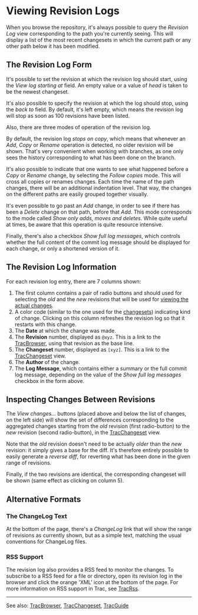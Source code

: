 # Viewing Revision Logs






When you browse the repository, it's always possible to query the 
*Revision Log* view corresponding to the path you're currently seeing.
This will display a list of the most recent changesets in which the 
current path or any other path below it has been modified.


## The Revision Log Form



It's possible to set the revision at which the revision log should
start, using the *View log starting at* field. An empty value
or a value of *head* is taken to be the newest changeset. 



It's also possible to specify the revision at which the log should
stop, using the *back to* field. By default, it's left empty, 
which means the revision log will stop as soon as 100 revisions have 
been listed.



Also, there are three modes of operation of the revision log.



By default, the revision log *stops on copy*, which means that 
whenever an *Add*, *Copy* or *Rename* operation is detected, 
no older revision will be shown. That's very convenient when working
with branches, as one only sees the history corresponding to what
has been done on the branch.



It's also possible to indicate that one wants to see what happened
before a *Copy* or *Rename* change, by selecting the 
*Follow copies* mode. This will cross all copies or renames changes.
Each time the name of the path changes, there will be an additional
indentation level. That way, the changes on the different paths
are easily grouped together visually.



It's even possible to go past an *Add* change, in order to see 
if there has been a *Delete* change on that path, before 
that *Add*. This mode corresponds to the mode called 
*Show only adds, moves and deletes*. 
While quite useful at times, be aware that this operation is quite 
resource intensive.



Finally, there's also a checkbox *Show full log messages*,
which controls whether the full content of the commit log message
should be displayed for each change, or only a shortened version of it.


## The Revision Log Information



For each revision log entry, there are 7 columns shown:


1. The first column contains a pair of radio buttons and should used 
  for selecting the *old* and the *new* revisions that will be 
  used for [viewing the actual changes](trac-revision-log#).
1. A color code (similar to the one used for the [changesets](trac-changeset#changeset-header)) 
  indicating kind of change.
  Clicking on this column refreshes the revision log so that it restarts
  with this change.
1. The **Date** at which the change was made.
1. The **Revision** number, displayed as `@xyz`. 
  This is a link to the [TracBrowser](trac-browser), using that revision as the base line.
1. The **Changeset** number, displayed as `[xyz]`.
  This is a link to the [TracChangeset](trac-changeset) view.
1. The **Author** of the change.
1. The **Log Message**, which contains either a summary or the full commit 
  log message, depending on the value of the *Show full log messages* 
  checkbox in the form above.


    


## Inspecting Changes Between Revisions



The *View changes...* buttons (placed above and below the list
of changes, on the left side) will show the set of differences
corresponding to the aggregated changes starting from the *old*
revision (first radio-button) to the *new* revision (second
radio-button), in the [TracChangeset](trac-changeset) view.



Note that the *old* revision doesn't need to be actually 
*older* than the *new* revision: it simply gives a base
for the diff. It's therefore entirely possible to easily 
generate a *reverse diff*, for reverting what has been done
in the given range of revisions.



Finally, if the two revisions are identical, the corresponding
changeset will be shown (same effect as clicking on column 5).


## Alternative Formats


### The ChangeLog Text



At the bottom of the page, there's a *ChangeLog* link
that will show the range of revisions as currently shown,
but as a simple text, matching the usual conventions for
ChangeLog files.


### RSS Support



The revision log also provides a RSS feed to monitor the changes.
To subscribe to a RSS feed for a file or directory, open its
revision log in the browser and click the orange 'XML' icon at the bottom
of the page. For more information on RSS support in Trac, see [TracRss](trac-rss).


---



See also: [TracBrowser](trac-browser), [TracChangeset](trac-changeset), [TracGuide](trac-guide)


